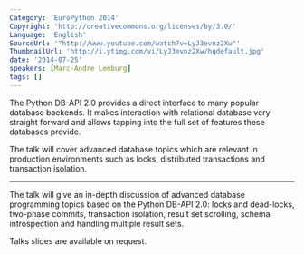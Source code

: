 ```yaml
---
Category: 'EuroPython 2014'
Copyright: 'http://creativecommons.org/licenses/by/3.0/'
Language: 'English'
SourceUrl: '"http://www.youtube.com/watch?v=LyJ3evnz2Xw"'
ThumbnailUrl: 'http://i.ytimg.com/vi/LyJ3evnz2Xw/hqdefault.jpg'
date: '2014-07-25'
speakers: [Marc-Andre Lemburg]
tags: []
---
```

The Python DB-API 2.0 provides a direct interface to
many popular database backends. It makes interaction with
relational database very straight forward and allows tapping
into the full set of features these databases provide.

The talk will cover advanced database topics which are
relevant in production environments such as locks, distributed
transactions and transaction isolation.

----

The talk will give an in-depth discussion of advanced database
programming topics based on the Python DB-API 2.0: locks and
dead-locks, two-phase commits, transaction isolation, result
set scrolling, schema introspection and handling
multiple result sets.

Talks slides are available on request.